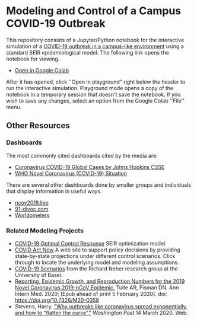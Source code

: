 # Modeling and Control of a Campus COVID-19 Outbreak

This repository consists of a Jupyter/Python notebook for the interactive simulation of a [COVID-19 outbreak in a campus-like environment](https://ndsmcobserver.com/2020/03/nd-faculty-discuss-public-health-importance-of-remote-learning-in-flattening-the-curve/) using a standard SEIR epidemiological model. The following link opens the notebook for viewing.

* [Open in Google Colab](https://colab.research.google.com/drive/1ddb_0swsq9MRKyHrzflCzeF8Tqqmp24H)

After it has opened, click ''Open in playground" right below the header to run the interactive simulation. Playground mode opens a copy of the notebook in a temporary session that doesn't save the notebook. If you wish to save any changes, select an option from the Google Colab ''File'' menu.

## Other Resources

### Dashboards

The most commonly cited dashboards cited by the media are:

* [Coronavirus COVID-19 Global Cases by Johns Hopkins CSSE](https://www.arcgis.com/apps/opsdashboard/index.html#/bda7594740fd40299423467b48e9ecf6)
* [WHO Novel Coronavirus (COVID-19) Situation](https://experience.arcgis.com/experience/685d0ace521648f8a5beeeee1b9125cd)

There are several other dashboards done by smaller groups and individuals that display information in useful ways.

* [ncov2019.live](https://ncov2019.live/data)
* [91-divoc.com](http://91-divoc.com/pages/covid-visualization/)
* [Worldometers](https://www.worldometers.info/coronavirus/)



### Related Modeling Projects

* [COVID-19 Optimal Control Response](https://apmonitor.com/do/index.php/Main/COVID-19Response) SEIR optimization model.
* [COVID Act Now](https://covidactnow.org/) A web site to support policy decisions by providing state-by-state projections under different control scenarios. Click through to locate the underlying model and modeling assumptions.
* [COVID-19 Scenarios](https://neherlab.org/covid19/) from the Richard Neher research group at the University of Basel.
* [Reporting, Epidemic Growth, and Reproduction Numbers for the 2019 Novel Coronavirus 2019-nCoV Epidemic.](https://art-bd.shinyapps.io/nCov_control/) Tuite AR, Fisman DN. Ann Intern Med. 2020; [Epub ahead of print 5 February 2020]. doi: https://doi.org/10.7326/M20-0358
* Stevens, Harry. ["Why outbreaks like coronavirus spread exponentially, and how to “flatten the curve”."](https://www.washingtonpost.com/graphics/2020/world/corona-simulator/) *Washington Post* 14 March 2020. Web.
